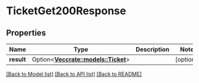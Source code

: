 # TicketGet200Response

## Properties

Name | Type | Description | Notes
------------ | ------------- | ------------- | -------------
**result** | Option<[**Vec<crate::models::Ticket>**](ticket.md)> |  | [optional]

[[Back to Model list]](../README.md#documentation-for-models) [[Back to API list]](../README.md#documentation-for-api-endpoints) [[Back to README]](../README.md)


